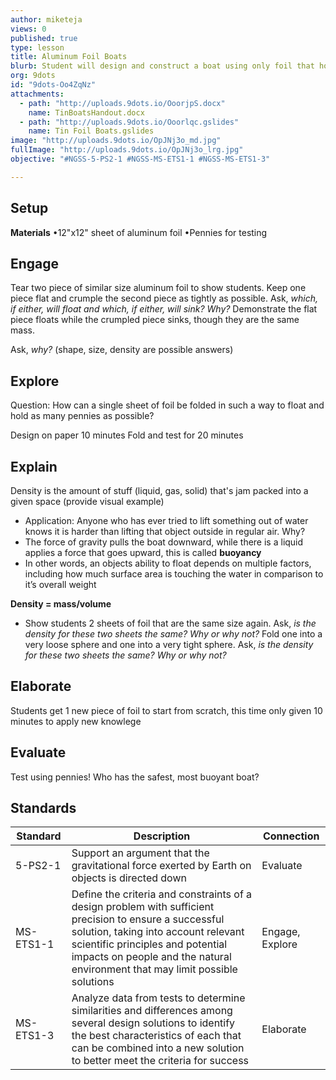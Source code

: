 ```yaml
---
author: miketeja
views: 0
published: true
type: lesson
title: Aluminum Foil Boats
blurb: Student will design and construct a boat using only foil that holds as many pennies as possible without sinking
org: 9dots
id: "9dots-Oo4ZqNz"
attachments: 
  - path: "http://uploads.9dots.io/OoorjpS.docx"
    name: TinBoatsHandout.docx
  - path: "http://uploads.9dots.io/Ooorlqc.gslides"
    name: Tin Foil Boats.gslides
image: "http://uploads.9dots.io/OpJNj3o_md.jpg"
fullImage: "http://uploads.9dots.io/OpJNj3o_lrg.jpg"
objective: "#NGSS-5-PS2-1 #NGSS-MS-ETS1-1 #NGSS-MS-ETS1-3"

---
```


## Setup
**Materials** 
•12"x12" sheet of aluminum foil
•Pennies for testing
 
## Engage
Tear two piece of similar size aluminum foil to show students.
Keep one piece flat and crumple the second piece as tightly as possible.
Ask, _which, if either, will float and which, if either, will sink? Why?_
Demonstrate the flat piece floats while the crumpled piece sinks, though they are the same mass.
 
Ask, _why?_ (shape, size, density are possible answers)
 
## Explore
Question: How can a single sheet of foil be folded in such a way to float and hold as many pennies as possible?

Design on paper 10 minutes
Fold and test for 20 minutes
 
## Explain
Density is the amount of stuff (liquid, gas, solid) that's jam packed into a given space (provide visual example)

- Application: Anyone who has ever tried to lift something out of water knows it is harder than lifting that object outside in regular air. Why?
- The force of gravity pulls the boat downward, while there is a liquid applies a force that goes upward, this is called **buoyancy**
- In other words, an objects ability to float depends on multiple factors, including how much surface area is touching the water in comparison to it’s overall weight

**Density = mass/volume** 

- Show students 2 sheets of foil that are the same size again. Ask, _is the density for these two sheets the same? Why or why not?_
Fold one into a very loose sphere and one into a very tight sphere. Ask, _is the density for these two sheets the same? Why or why not?_

## Elaborate
Students get 1 new piece of foil to start from scratch, this time only given 10 minutes to apply new knowlege
 
## Evaluate
Test using pennies! Who has the safest, most buoyant boat?

## Standards
| Standard      | Description   | Connection  |
| ------------- |---------------| ------|
| 5-PS2-1      | Support an argument that the gravitational force exerted by Earth on objects is directed down |   Evaluate |
| MS-ETS1-1 	| Define the criteria and constraints of a design problem with sufficient precision to ensure a successful solution, taking into account relevant scientific principles and potential impacts on people and the natural environment that may limit possible solutions   |   Engage, Explore |
| MS-ETS1-3     | Analyze data from tests to determine similarities and differences among several design solutions to identify the best characteristics of each that can be combined into a new solution to better meet the criteria for success | Elaborate |
